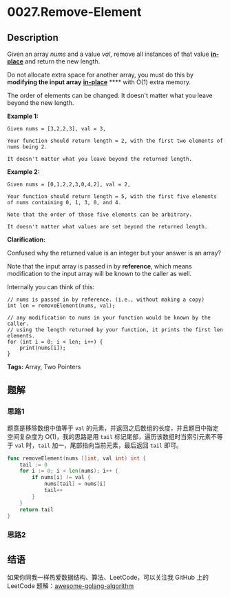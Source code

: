 # 0027.Remove-Element

## Description

Given an array _nums_ and a value _val_, remove all instances of that value [**in-place**](https://en.wikipedia.org/wiki/In-place_algorithm) and return the new length.

Do not allocate extra space for another array, you must do this by **modifying the input array** [**in-place**](https://en.wikipedia.org/wiki/In-place_algorithm) **** with O\(1\) extra memory.

The order of elements can be changed. It doesn't matter what you leave beyond the new length.

**Example 1:**

```text
Given nums = [3,2,2,3], val = 3,

Your function should return length = 2, with the first two elements of nums being 2.

It doesn't matter what you leave beyond the returned length.
```

**Example 2:**

```text
Given nums = [0,1,2,2,3,0,4,2], val = 2,

Your function should return length = 5, with the first five elements of nums containing 0, 1, 3, 0, and 4.

Note that the order of those five elements can be arbitrary.

It doesn't matter what values are set beyond the returned length.
```

**Clarification:**

Confused why the returned value is an integer but your answer is an array?

Note that the input array is passed in by **reference**, which means modification to the input array will be known to the caller as well.

Internally you can think of this:

```text
// nums is passed in by reference. (i.e., without making a copy)
int len = removeElement(nums, val);

// any modification to nums in your function would be known by the caller.
// using the length returned by your function, it prints the first len elements.
for (int i = 0; i < len; i++) {
    print(nums[i]);
}
```

**Tags:** Array, Two Pointers

## 题解

### 思路1

题意是移除数组中值等于 `val` 的元素，并返回之后数组的长度，并且题目中指定空间复杂度为 O\(1\)，我的思路是用 `tail` 标记尾部，遍历该数组时当索引元素不等于 `val` 时，`tail` 加一，尾部指向当前元素，最后返回 `tail` 即可。

```go
func removeElement(nums []int, val int) int {
    tail := 0
    for i := 0; i < len(nums); i++ {
        if nums[i] != val {
            nums[tail] = nums[i]
            tail++
        }
    }
    return tail
}
```

### 思路2

## 结语

如果你同我一样热爱数据结构、算法、LeetCode，可以关注我 GitHub 上的 LeetCode 题解：[awesome-golang-algorithm](https://github.com/kylesliu/awesome-golang-algorithm)


